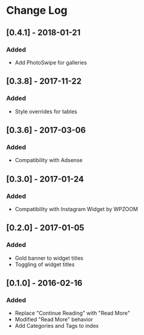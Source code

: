 # Change Log

## [0.4.1] - 2018-01-21
### Added
- Add PhotoSwipe for galleries

## [0.3.8] - 2017-11-22
### Added
- Style overrides for tables

## [0.3.6] - 2017-03-06
### Added
- Compatibility with Adsense

## [0.3.0] - 2017-01-24
### Added
- Compatibility with Instagram Widget by WPZOOM

## [0.2.0] - 2017-01-05
### Added
- Gold banner to widget titles
- Toggling of widget titles

## [0.1.0] - 2016-02-16
### Added
- Replace "Continue Reading" with "Read More"
- Modified "Read More" behavior
- Add Categories and Tags to index
